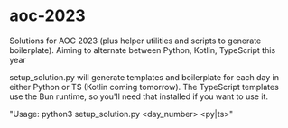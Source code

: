 # aoc-2023
Solutions for AOC 2023 (plus helper utilities and scripts to generate boilerplate). Aiming to alternate between Python, Kotlin, TypeScript this year

setup_solution.py will generate templates and boilerplate for each day in either Python or TS (Kotlin coming tomorrow). The TypeScript templates use the Bun runtime, so you'll need that installed if you want to use it.

"Usage: python3 setup_solution.py <day_number> <py|ts>"
